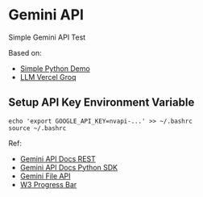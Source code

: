 # Gemini API

Simple Gemini API Test

Based on:
* [Simple Python Demo](https://github.com/eniompw/GeminiAPI/blob/main/dev/python.py)
* [LLM Vercel Groq](https://github.com/eniompw/LLMVercelGroq)

## Setup API Key Environment Variable
```
echo 'export GOOGLE_API_KEY=nvapi-...' >> ~/.bashrc
source ~/.bashrc
```

Ref:  
* [Gemini API Docs REST](https://ai.google.dev/gemini-api/docs/get-started/tutorial?lang=rest#text-only_input)
* [Gemini API Docs Python SDK](https://ai.google.dev/gemini-api/docs/quickstart?lang=python#initialize-generative)
* [Gemini File API](https://github.com/google-gemini/cookbook/blob/main/quickstarts/File_API.ipynb)
* [W3 Progress Bar](https://www.w3schools.com/howto/howto_js_progressbar.asp)
